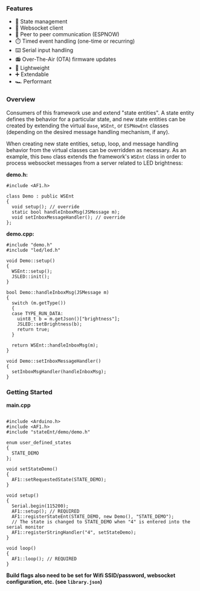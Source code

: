 ### Features

- :trident: State management
- :electric_plug: Websocket client
- :handshake: Peer to peer communication (ESPNOW)
- :stopwatch: Timed event handling (one-time or recurring)
- :keyboard: Serial input handling
- :radio: Over-The-Air (OTA) firmware updates
- :leaves: Lightweight
- :heavy_plus_sign: Extendable
- :racing_car: Performant

### Overview

Consumers of this framework use and extend "state entities". A state entity defines the behavior for a particular state, and new state entities can be created by extending the virtual `Base`, `WSEnt`, or `ESPNowEnt` classes (depending on the desired message handling mechanism, if any).

When creating new state entities, setup, loop, and message handling behavior from the virtual classes can be overridden as necessary. As an example, this `Demo` class extends the framework's `WSEnt` class in order to process websocket messages from a server related to LED brightness:

**demo.h:**

```
#include <AF1.h>

class Demo : public WSEnt
{
  void setup(); // override
  static bool handleInboxMsg(JSMessage m);
  void setInboxMessageHandler(); // override
};
```

**demo.cpp:**

```
#include "demo.h"
#include "led/led.h"

void Demo::setup()
{
  WSEnt::setup();
  JSLED::init();
}

bool Demo::handleInboxMsg(JSMessage m)
{
  switch (m.getType())
  {
  case TYPE_RUN_DATA:
    uint8_t b = m.getJson()["brightness"];
    JSLED::setBrightness(b);
    return true;
  }

  return WSEnt::handleInboxMsg(m);
}

void Demo::setInboxMessageHandler()
{
  setInboxMsgHandler(handleInboxMsg);
}
```

### Getting Started

**main.cpp**

```

#include <Arduino.h>
#include <AF1.h>
#include "stateEnt/demo/demo.h"

enum user_defined_states
{
  STATE_DEMO
};

void setStateDemo()
{
  AF1::setRequestedState(STATE_DEMO);
}

void setup()
{
  Serial.begin(115200);
  AF1::setup(); // REQUIRED
  AF1::registerStateEnt(STATE_DEMO, new Demo(), "STATE_DEMO");
  // The state is changed to STATE_DEMO when "4" is entered into the serial monitor
  AF1::registerStringHandler("4", setStateDemo);
}

void loop()
{
  AF1::loop(); // REQUIRED
}

```

**Build flags also need to be set for Wifi SSID/password, websocket configuration, etc. (see `library.json`)**
